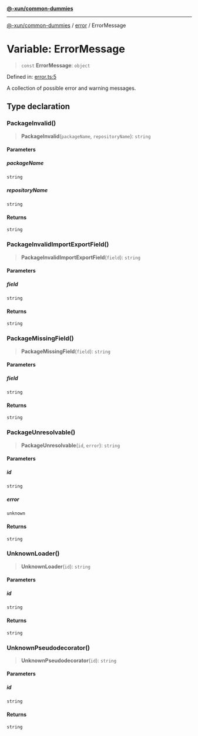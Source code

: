 [**@-xun/common-dummies**](../../README.md)

***

[@-xun/common-dummies](../../README.md) / [error](../README.md) / ErrorMessage

# Variable: ErrorMessage

> `const` **ErrorMessage**: `object`

Defined in: [error.ts:5](https://github.com/Xunnamius/test-utils/blob/072a29182b2d1e59efc0afb784fe4e6ee9b39e4f/packages/common-dummies/src/error.ts#L5)

A collection of possible error and warning messages.

## Type declaration

### PackageInvalid()

> **PackageInvalid**(`packageName`, `repositoryName`): `string`

#### Parameters

##### packageName

`string`

##### repositoryName

`string`

#### Returns

`string`

### PackageInvalidImportExportField()

> **PackageInvalidImportExportField**(`field`): `string`

#### Parameters

##### field

`string`

#### Returns

`string`

### PackageMissingField()

> **PackageMissingField**(`field`): `string`

#### Parameters

##### field

`string`

#### Returns

`string`

### PackageUnresolvable()

> **PackageUnresolvable**(`id`, `error`): `string`

#### Parameters

##### id

`string`

##### error

`unknown`

#### Returns

`string`

### UnknownLoader()

> **UnknownLoader**(`id`): `string`

#### Parameters

##### id

`string`

#### Returns

`string`

### UnknownPseudodecorator()

> **UnknownPseudodecorator**(`id`): `string`

#### Parameters

##### id

`string`

#### Returns

`string`
